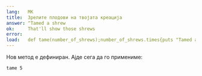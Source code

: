 ```yaml
---
lang:   MK
title:  Зрелите плодови на твојата креација
answer: ^Tamed a shrew
ok:     That'll show those shrews
error:  
load:   def tame(number_of_shrews);number_of_shrews.times{puts "Tamed a shrew"};end;
---
```


Нов метод е дефиниран. Ајде сега да го примениме:

    tame 5
